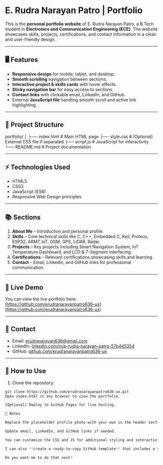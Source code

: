 # E. Rudra Narayan Patro | Portfolio

This is the **personal portfolio website** of E. Rudra Narayan Patro, a B.Tech student in **Electronics and Communication Engineering (ECE)**. The website showcases skills, projects, certifications, and contact information in a clean and user-friendly design.

---

## 🖥️ Features

- **Responsive design** for mobile, tablet, and desktop.
- **Smooth scrolling** navigation between sections.
- **Interactive project & skills cards** with hover effects.
- **Sticky navigation bar** for easy access to sections.
- **Contact links** with clickable email, LinkedIn, and GitHub.
- External **JavaScript file** handling smooth scroll and active link highlighting.

---

## 📂 Project Structure

portfolio/
│
├── index.html # Main HTML page
├── style.css # (Optional) External CSS file if separated
├── script.js # JavaScript for interactivity
└── README.md # Project documentation

---

## ⚡ Technologies Used

- HTML5
- CSS3
- JavaScript (ES6)
- Responsive Web Design principles

---

## 📚 Sections

1. **About Me** – Introduction and personal profile.  
2. **Skills** – Core technical skills like C, C++, Embedded C, Keil, Proteus, ESP32, ARM7, IoT, GSM, GPS, LiDAR, Radar.  
3. **Projects** – Key projects including Smart Navigation System, IoT Temperature Dashboard, and LCD & 7-Segment Interfacing.  
4. **Certifications** – Relevant certifications showcasing skills and learning.  
5. **Contact** – Email, LinkedIn, and GitHub links for professional communication.

---

## 🔗 Live Demo

You can view the live portfolio here:  
[https://github.com/erudranarayanpatro636-ux](https://github.com/erudranarayanpatro636-ux)

---

## 📩 Contact

- Email: [erudranarayan636@gmail.com](mailto:erudranarayan636@gmail.com)  
- LinkedIn: [linkedin.com/in/e-rudra-narayan-patro-57b445354](https://www.linkedin.com/in/e-rudra-narayan-patro-57b445354)  
- GitHub: [github.com/erudranarayanpatro636-ux](https://github.com/erudranarayanpatro636-ux)

---

## 🚀 How to Use

1. Clone the repository:

```bash
git clone https://github.com/erudranarayanpatro636-ux.git
Open index.html in any browser to view the portfolio.

(Optional) Deploy to GitHub Pages for live hosting.

📖 Notes

Replace the placeholder profile photo with your own in the header section.

Update email, LinkedIn, and GitHub links if needed.

You can customize the CSS and JS for additional styling and interactivity.

I can also **create a ready-to-copy GitHub template** that includes a screenshot preview and badges if you want your portfolio README to look more professional.  

Do you want me to do that next?

